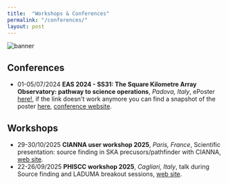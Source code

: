 ```yaml
---
title:  "Workshops & Conferences"
permalink: "/conferences/"
layout: post
---
```


![banner](https://adnothing.github.io/images/skao_me.jpg#center)

## Conferences

* 01-05/07/2024 **EAS 2024 - SS31: The Square Kilometre Array Observatory: pathway to science operations**, _Padova, Italy_, ePoster [here!](https://k-poster.kuoni-congress.info/eas-2024/poster/5149ebf4-c89d-4214-83cc-98bc811f96d7), if the link doesn't work anymore you can find a snapshot of the poster [here](https://adnothing.github.io/images/Snapshot_EAS_2024.png), [conference website](https://eas.unige.ch/EAS_meeting/session.jsp?id=SS31).

## Workshops

* 29-30/10/2025 **CIANNA user workshop 2025**, _Paris, France_, Scientific presentation: source finding in SKA precusors/pathfinder with CIANNA, [web site](https://ciannadays.sciencesconf.org/?lang=en).
* 22-26/09/2025 **PHISCC workshop 2025**, _Cagliari, Italy_, talk during Source finding and LADUMA breakout sessions, [web site](https://sites.google.com/inaf.it/phiscc2025/home).
